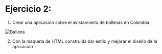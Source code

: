 # Ejercicio 2:

1. Crear una aplicación sobre el avistamiento de ballenas en Colombia

![Ballena](https://storage.googleapis.com/academia-geek-general-bucket/modulo-1/modulo_1_img_5.png)

2. Con la maqueta de HTML construida dar estilo y mejorar el diseño de la aplicación